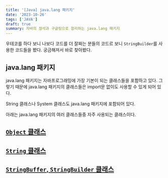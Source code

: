 ```yaml
---
title: '[Java] java.lang 패키지'
date: '2023-10-26'
tags: ['JAVA']
draft: true
summary: 자바의 정석과 구글링으로 정리하는 java.lang 패키지
---
```


우테코를 하다 보니 나보다 코드를 더 잘짜는 분들의 코드르 보니 `StringBuilder`를 사용한 코드들을 봤다. 궁금해져서 바로 찾아봤다.

## java.lang 패키지

java.lang 패키지는 자바프로그래밍에 가장 기본이 되는 클래스들을 포함하고 있다. 그렇기 때문에 java.lang 패키지의 클래스들은 import문 없이도 사용할 수 있게 되어 있다.

String 클래스나 System 클래스도 java.lang 패키지에 포함되어 있다.

아래는 java.lang 패키지의 여러 클래스들중 자주 사용되는 클래스이다.

## [`Object` 클래스]()

## [`String` 클래스]()

## [`StringBuffer`, `StringBuilder` 클래스]()
